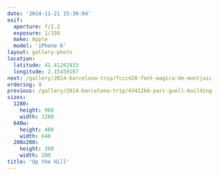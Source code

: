 ```yaml
---
date: '2014-11-21 15:30:04'
exif:
  aperture: f/2.2
  exposure: 1/158
  make: Apple
  model: 'iPhone 6'
layout: gallery-photo
location:
  latitude: 41.41262833
  longitude: 2.15459167
next: /gallery/2014-barcelona-trip/fccc428-font-magica-de-montjuic
ordering: 9
previous: /gallery/2014-barcelona-trip/43412b6-parc-guell-building
sizes:
  1280:
    height: 960
    width: 1280
  640w:
    height: 480
    width: 640
  200x200:
    height: 200
    width: 200
title: 'Up the Hill'
---
```

